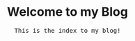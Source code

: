 <h1 align="center">Welcome to my Blog</h1>

<p align="center"><samp>This is the index to my blog!</samp></p>
